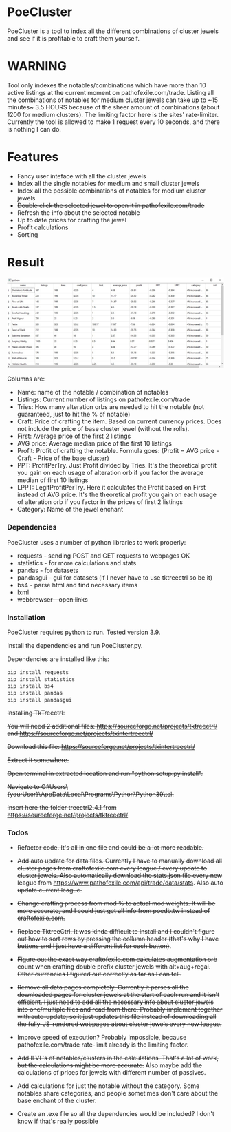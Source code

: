 # PoeCluster

PoeCluster is a tool to index all the different combinations of cluster jewels and see if it is profitable to craft them yourself.

# WARNING

Tool only indexes the notables/combinations which have more than 10 active listings at the current moment on pathofexile.com/trade.
Listing all the combinations of notables for medium cluster jewels can take up to ~15 minutes~ 3.5 HOURS because of the sheer amount of combinations (about 1200 for medium clusters). The limiting factor here is the sites' rate-limiter.
Currently the tool is allowed to make 1 request every 10 seconds, and there is nothing I can do.

# Features

* Fancy user inteface with all the cluster jewels
* Index all the single notables for medium and small cluster jewels
* Index all the possible combinations of notables for medium cluster jewels
* ~~Double click the selected jewel to open it in pathofexile.com/trade~~
* ~~Refresh the info about the selected notable~~
* Up to date prices for crafting the jewel
* Profit calculations
* Sorting

# Result

![example](example.png "Results")

Columns are:

* Name: name of the notable / combination of notables
* Listings: Current number of listings on pathofexile.com/trade
* Tries: How many alteration orbs are needed to hit the notable (not guaranteed, just to hit the % of notable)
* Craft: Price of crafting the item. Based on current currency prices. Does not include the price of base cluster jewel (without the rolls).
* First: Average price of the first 2 listings
* AVG price: Average median price of the first 10 listings
* Profit: Profit of crafting the notable. Formula goes: (Profit = AVG price - Craft - Price of the base cluster)
* PPT: ProfitPerTry. Just Profit divided by Tries. It's the theoretical profit you gain on each usage of alteration orb if you factor the average median of first 10 listings
* LPPT: LegitProfitPerTry. Here it calculates the Profit based on First instead of AVG price. It's the theoretical profit you gain on each usage of alteration orb if you factor in the prices of first 2 listings
* Category: Name of the jewel enchant

### Dependencies

PoeCluster uses a number of python libraries to work properly:

* requests - sending POST and GET requests to webpages OK
* statistics - for more calculations and stats
* pandas - for datasets
* pandasgui - gui for datasets (if I never have to use tktreectrl so be it)
* bs4 - parse html and find necessary items
* lxml
* ~~webbrowser - open links~~

### Installation

PoeCluster requires python to run. Tested  version 3.9.

Install the dependencies and run PoeCluster.py.

Dependencies are installed like this:

```
pip install requests
pip install statistics
pip install bs4
pip install pandas
pip install pandasgui
```

~~Installing TkTreectrl:~~

~~You will need 2 additional files: <https://sourceforge.net/projects/tktreectrl/> and <https://sourceforge.net/projects/tkintertreectrl/>~~

~~Download this file: <https://sourceforge.net/projects/tkintertreectrl/>~~

~~Extract it somewhere.~~

~~Open terminal in extracted location and run "python setup.py install".~~

~~Navigate to C:\Users\\{yourUser}\AppData\Local\Programs\Python\Python39\tcl.~~

~~Insert here the folder treectrl2.4.1 from <https://sourceforge.net/projects/tktreectrl/>~~

### Todos

* ~~Refactor code. It's all in one file and could be a lot more readable.~~

* ~~Add auto update for data files. Currently I have to manually download all cluster pages from craftofexile.com every league / every update to cluster jewels. Also automatically download the stats.json file every new league from <https://www.pathofexile.com/api/trade/data/stats>. Also auto update current league.~~
* ~~Change crafting process from mod % to actual mod weights. It will be more accurate, and I could just get all info from poedb.tw instead of craftofexile.com.~~
* ~~Replace TktreeCtrl. It was kinda difficult to install and I couldn't figure out how to sort rows by pressing the collumn header (that's why I have buttons and I just have a different list for each button)~~.
* ~~Figure out the exact way craftofexile.com calculates augmentation orb count when crafting double prefix cluster jewels with alt+aug+regal. Other currencies I figured out correctly as far as I can tell.~~
* ~~Remove all data pages completely. Currently it parses all the downloaded pages for cluster jewels at the start of each run and it isn't efficient. I just need to add all the necessary info about cluster jewels into one/multiple files and read from there. Probably implement together with auto-update, so it just updates this file instead of downloading all the fully-JS-rendered webpages about cluster jewels every new league.~~
* Improve speed of execution? Probably impossible, because pathofexile.com/trade rate-limit already is the limiting factor.
* ~~Add ILVL's of notables/clusters in the calculations. That's a lot of work, but the calculations might be more accurate.~~ Also maybe add the calculations of prices for jewels with different number of passives.
* Add calculations for just the notable without the category. Some notables share categories, and people sometimes don't care about the base enchant of the cluster.
* Create an .exe file so all the dependencies would be included? I don't know if that's really possible
